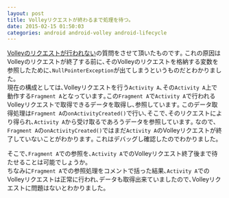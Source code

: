 ```yaml
---
layout: post
title: Volleyリクエストが終わるまで処理を待つ｡
date: 2015-02-15 01:50:03
categories: android android-volley android-lifecycle
---
```

<!-- {% raw %} -->
<p><a href="https://ja.stackoverflow.com/questions/6474/volley%E3%81%AE%E3%83%AA%E3%82%AF%E3%82%A8%E3%82%B9%E3%83%88%E3%81%8C%E8%A1%8C%E3%82%8F%E3%82%8C%E3%81%AA%E3%81%84">Volleyのリクエストが行われない</a>の質問をさせて頂いたものです｡ これの原因はVolleyのリクエストが終了する前に､そのVolleyのリクエストを格納する変数を参照したために､<code>NullPointerException</code>が出てしまうというものだとわかりました｡<br>
現在の構成としては､Volleyリクエストを行う<code>Activity A</code>､その<code>Activity A</code>上で動作する<code>Fragment A</code>となっています｡この<code>Fragment A</code>で<code>Activity A</code>で行われるVolleyリクエストで取得できるデータを取得し､参照しています｡ このデータ取得処理は<code>Fragment A</code>の<code>onActivityCreated()</code>で行い､そこで､そのリクエストにより得られ､<code>Activity A</code>から受け取るであろうデータを参照しています｡  なので､<code>Fragment A</code>の<code>onActivityCreated()</code>ではまだ<code>Activity A</code>のVolleyリクエストが終了していないことがわかります｡  これはデバッグし確認したのでわかりました｡</p>

<p>そこで､<code>Fragment A</code>での参照を､<code>Activity A</code>でのVolleyリクエスト終了後まで待たせることは可能でしょうか｡  <br>
ちなみに<code>Fragment A</code>での参照処理をコメントで括った結果､<code>Activity A</code>でのVolleyリクエストは正常に行われ､データも取得出来ていましたので､Volleyリクエストに問題はないとわかりました｡</p>
<!-- {% endraw %} -->
